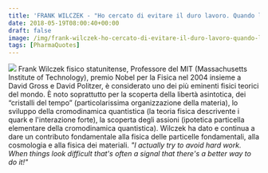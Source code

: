 ```yaml
---
title: 'FRANK WILCZEK - "Ho cercato di evitare il duro lavoro. Quando le cose diventano complicate è spesso segno che esiste un modo migliore per farle"'
date: 2018-05-19T08:00:40+00:00
draft: false
image: /img/frank-wilczek-ho-cercato-di-evitare-il-duro-lavoro-quando-le-cose-diventano-complicate-e-spesso-segno-che-esiste-un-modo-migliore-per-farle.md/img_20512.jpg
tags: [PharmaQuotes]
---
```


![](/img/frank-wilczek-ho-cercato-di-evitare-il-duro-lavoro-quando-le-cose-diventano-complicate-e-spesso-segno-che-esiste-un-modo-migliore-per-farle.md/img_20512.jpg) Frank Wilczek fisico statunitense, Professore del MIT (Massachusetts Institute of Technology), premio Nobel per la Fisica nel 2004 insieme a David Gross e David Politzer, è considerato uno dei più eminenti fisici teorici del mondo. È noto soprattutto per la scoperta della libertà asintotica, dei “cristalli del tempo” (particolarissima organizzazione della materia), lo sviluppo della cromodinamica quantistica (la teoria fisica descrivente i quark e l'interazione forte), la scoperta degli assioni (ipotetica particella elementare della cromodinamica quantistica). Wilczek ha dato e continua a dare un contributo fondamentale alla fisica delle particelle fondamentali, alla cosmologia e alla fisica dei materiali. _"I actually try to avoid hard work. When things look difficult that's often a signal that there's a better way to do it!"_
